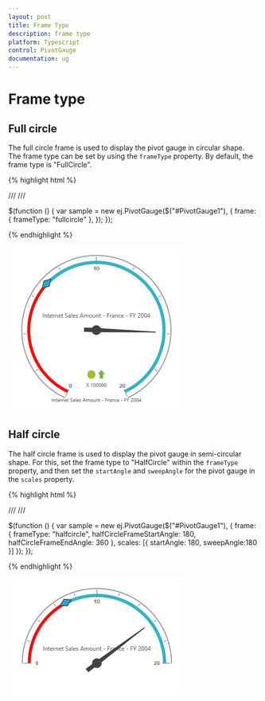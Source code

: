 ```yaml
---
layout: post
title: Frame Type
description: frame type 
platform: Typescript
control: PivotGauge
documentation: ug
---
```


# Frame type

## Full circle

The full circle frame is used to display the pivot gauge in circular shape. The frame type can be set by using the `frameType` property. By default, the frame type is "FullCircle".

{% highlight html %}

/// <reference path="jquery.d.ts" />
/// <reference path="ej.web.all.d.ts" />

$(function () {
    var sample = new ej.PivotGauge($("#PivotGauge1"), { 
        frame: {
            frameType: "fullcircle"
        },
    });
});	

{% endhighlight %}

![](Frame-Type_images/FullCircle.png)

## Half circle
The half circle frame is used to display the pivot gauge in semi-circular shape. For this, set the frame type to "HalfCircle" within the `frameType` property, and then set the `startAngle` and `sweepAngle` for the pivot gauge in the `scales` property.


{% highlight html %}

/// <reference path="jquery.d.ts" />
/// <reference path="ej.web.all.d.ts" />

$(function () {
    var sample = new ej.PivotGauge($("#PivotGauge1"), { 
        frame: {
            frameType: "halfcircle",
            halfCircleFrameStartAngle: 180,
            halfCircleFrameEndAngle: 360
        },
        scales: [{
            startAngle: 180,
            sweepAngle:180
        }]
    });
});	

{% endhighlight %}

![](Frame-Type_images/HalfCircle.png)
